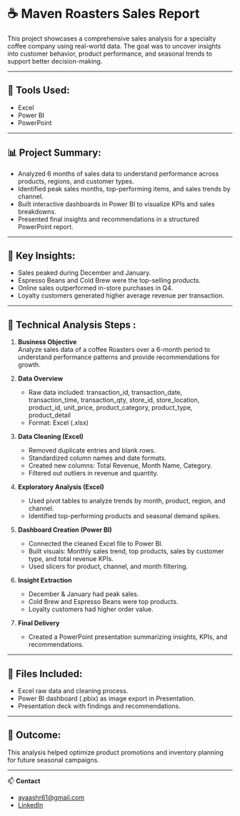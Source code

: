 # ☕ Maven Roasters Sales Report

This project showcases a comprehensive sales analysis for a specialty coffee company using real-world data. The goal was to uncover insights into customer behavior, product performance, and seasonal trends to support better decision-making.

---

## 🧰 Tools Used:
- Excel
- Power BI
- PowerPoint

---

## 📊 Project Summary:
- Analyzed 6 months of sales data to understand performance across products, regions, and customer types.
- Identified peak sales months, top-performing items, and sales trends by channel.
- Built interactive dashboards in Power BI to visualize KPIs and sales breakdowns.
- Presented final insights and recommendations in a structured PowerPoint report.

---

## 📌 Key Insights:
- Sales peaked during December and January.
- Espresso Beans and Cold Brew were the top-selling products.
- Online sales outperformed in-store purchases in Q4.
- Loyalty customers generated higher average revenue per transaction.

---

## 📝 Technical Analysis Steps :

1. **Business Objective**  
   Analyze sales data of a coffee Roasters over a 6-month period to understand performance patterns and provide recommendations for growth.

2. **Data Overview**  
   - Raw data included: transaction_id, transaction_date, transaction_time, transaction_qty,	store_id, store_location,	product_id,	unit_price,	product_category,	product_type, product_detail
   - Format: Excel (.xlsx)

3. **Data Cleaning (Excel)**  
   - Removed duplicate entries and blank rows.
   - Standardized column names and date formats.
   - Created new columns: Total Revenue, Month Name, Category.
   - Filtered out outliers in revenue and quantity.

4. **Exploratory Analysis (Excel)**  
   - Used pivot tables to analyze trends by month, product, region, and channel.
   - Identified top-performing products and seasonal demand spikes.

5. **Dashboard Creation (Power BI)**  
   - Connected the cleaned Excel file to Power BI.
   - Built visuals: Monthly sales trend, top products, sales by customer type, and total revenue KPIs.
   - Used slicers for product, channel, and month filtering.

6. **Insight Extraction**  
   - December & January had peak sales.
   - Cold Brew and Espresso Beans were top products.
   - Loyalty customers had higher order value.

7. **Final Delivery**  
   - Created a PowerPoint presentation summarizing insights, KPIs, and recommendations.

---

## 📁 Files Included:
- Excel raw data and cleaning process.
- Power BI dashboard (.pbix) as image export in Presentation.
- Presentation deck with findings and recommendations.

---

## 🎯 Outcome:
This analysis helped optimize product promotions and inventory planning for future seasonal campaigns.

---

📫 **Contact**  
- ayaashr61@gmail.com  
- [LinkedIn](https://www.linkedin.com/in/aya-ashraf-/)
